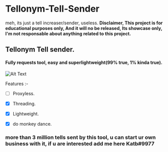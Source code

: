 # Tellonym-Tell-Sender
meh, its just a tell increaser/sender, useless.
**Disclaimer, This project is for educational purposes only, And it will no be released, Its showcase only, I'm not responsable about anything related to this project.**


## Tellonym Tell sender.
#### Fully requests tool, easy and superlightweight(99% true, 1% kinda true).

![Alt Text](https://cdn.discordapp.com/attachments/929867910971785216/1061045933237883051/ezgif.com-gif-maker.gif)

Features :-
- [ ] Proxyless.
- [x] Threading.
- [x] Lightweight.
- [x] do monkey dance. 


### more than 3 million tells sent by this tool, u can start ur own business with it, if u are interested add me here Katb#9977
